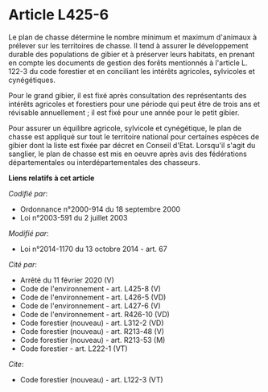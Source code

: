 # Article L425-6

Le plan de chasse détermine le nombre minimum et maximum d'animaux à prélever sur les territoires de chasse. Il tend à
assurer le développement durable des populations de gibier et à préserver leurs habitats, en prenant en compte les documents
de gestion des forêts mentionnés à l'article L. 122-3 du code forestier et en conciliant les intérêts agricoles, sylvicoles
et cynégétiques. 

Pour le grand gibier, il est fixé après consultation des représentants des intérêts agricoles et forestiers pour une période
qui peut être de trois ans et révisable annuellement ; il est fixé pour une année pour le petit gibier. 

Pour assurer un équilibre agricole, sylvicole et cynégétique, le plan de chasse est appliqué sur tout le territoire national
pour certaines espèces de gibier dont la liste est fixée par décret en Conseil d'Etat. Lorsqu'il s'agit du sanglier, le plan
de chasse est mis en oeuvre après avis des fédérations départementales ou interdépartementales des chasseurs.

**Liens relatifs à cet article**

_Codifié par_:

  - Ordonnance n°2000-914 du 18 septembre 2000
  - Loi n°2003-591 du 2 juillet 2003

_Modifié par_:

  - Loi n°2014-1170 du 13 octobre 2014 - art. 67

_Cité par_:

  - Arrêté du 11 février 2020 (V)
  - Code de l'environnement - art. L425-8 (V)
  - Code de l'environnement - art. L426-5 (VD)
  - Code de l'environnement - art. L427-6 (V)
  - Code de l'environnement - art. R426-10 (VD)
  - Code forestier (nouveau) - art. L312-2 (VD)
  - Code forestier (nouveau) - art. R213-48 (V)
  - Code forestier (nouveau) - art. R213-53 (M)
  - Code forestier - art. L222-1 (VT)

_Cite_:

  - Code forestier (nouveau) - art. L122-3 (VT)
